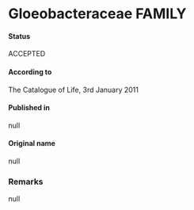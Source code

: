 # Gloeobacteraceae FAMILY

#### Status
ACCEPTED

#### According to
The Catalogue of Life, 3rd January 2011

#### Published in
null

#### Original name
null

### Remarks
null